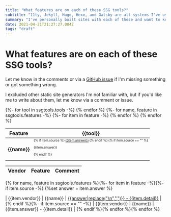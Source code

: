 ```yaml
---
title: "What features are on each of these SSG tools?"
subtitle: "11ty, Jekyll, Hugo, Hexo, and Gatsby are all systems I've used and will be comparing"
summary: "I've personally built sites with each of these and want to keep a list tracking these differences"
date: 2021-04-21T21:27:27.004Z
tags: "draft"
---
```


<a name="top"></a>
# What features are on each of these SSG tools?

Let me know in the comments or via a [GitHub issue](https://github.com/jacebenson/jace.pro/issues/new) if I'm missing something or got something wrong.

I excluded other static site generators I'm not familiar with, but if you'd like me to write about them, let me know via a comment or issue.

<table>
<thead>
  <th>Feature</th>
  {%- for tool in ssgtools.tools -%}
    <th>{{tool}}</th>
  {% endfor %}
</thead>
<tbody>
  {%- for name, feature in ssgtools.features -%}
  <tr>
  <th style="text-align:left">{{name}}</th>
    {%- for item in feature -%}
  <td style="font-size:10px">
    {% if item.source %}
  <a title="{{item.detail}}" href="{{item.source}}">{{item.answer}}</a>
    {% endif %}
    {% if item.source == "" %}
  <p title="{{item.detail}}">{{item.answer}}<p>
    {% endif %}
  </td>
    {% endfor %}
  </tr>
  {% endfor %}
<tbody>
</table>


| Vendor | Feature | Comment |
| ----   | -----   | -----   |
{% for name, feature in ssgtools.features %}{%- for item in feature -%}{%- if item.source -%}
{%set answer = item.answer %}

| {{item.vendor}} | {{name}} | [{{answer|replace("\n",",")}} - {{item.detail}}]({{item.source}}) |
{% endif %}{%- if item.source == "" -%}
| {{item.vendor}} | {{name}} | {{item.answer}} - {{item.detail}} |
{% endif %}{% endfor %}{% endfor %}

